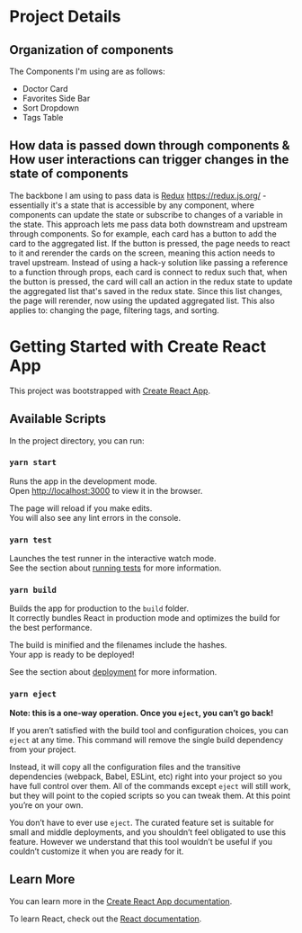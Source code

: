 # Project Details
## Organization of components
The Components I'm using are as follows:
* Doctor Card
* Favorites Side Bar
* Sort Dropdown
* Tags Table
## How data is passed down through components & How user interactions can trigger changes in the state of components
The backbone I am using to pass data is [Redux](https://redux.js.org/) https://redux.js.org/ - essentially it's a state that is accessible by any component, where components can update the state or subscribe to changes of a variable in the state. This approach lets me pass data both downstream and upstream through components. So for example, each card has a button to add the card to the aggregated list. If the button is pressed, the page needs to react to it and rerender the cards on the screen, meaning this action needs to travel upstream. Instead of using a hack-y solution like passing a reference to a function through props, each card is connect to redux such that, when the button is pressed, the card will call an action in the redux state to update the aggregated list that's saved in the redux state. Since this list changes, the page will rerender, now using the updated aggregated list. This also applies to: changing the page, filtering tags, and sorting.

# Getting Started with Create React App

This project was bootstrapped with [Create React App](https://github.com/facebook/create-react-app).

## Available Scripts

In the project directory, you can run:

### `yarn start`

Runs the app in the development mode.\
Open [http://localhost:3000](http://localhost:3000) to view it in the browser.

The page will reload if you make edits.\
You will also see any lint errors in the console.

### `yarn test`

Launches the test runner in the interactive watch mode.\
See the section about [running tests](https://facebook.github.io/create-react-app/docs/running-tests) for more information.

### `yarn build`

Builds the app for production to the `build` folder.\
It correctly bundles React in production mode and optimizes the build for the best performance.

The build is minified and the filenames include the hashes.\
Your app is ready to be deployed!

See the section about [deployment](https://facebook.github.io/create-react-app/docs/deployment) for more information.

### `yarn eject`

**Note: this is a one-way operation. Once you `eject`, you can’t go back!**

If you aren’t satisfied with the build tool and configuration choices, you can `eject` at any time. This command will remove the single build dependency from your project.

Instead, it will copy all the configuration files and the transitive dependencies (webpack, Babel, ESLint, etc) right into your project so you have full control over them. All of the commands except `eject` will still work, but they will point to the copied scripts so you can tweak them. At this point you’re on your own.

You don’t have to ever use `eject`. The curated feature set is suitable for small and middle deployments, and you shouldn’t feel obligated to use this feature. However we understand that this tool wouldn’t be useful if you couldn’t customize it when you are ready for it.

## Learn More

You can learn more in the [Create React App documentation](https://facebook.github.io/create-react-app/docs/getting-started).

To learn React, check out the [React documentation](https://reactjs.org/).
